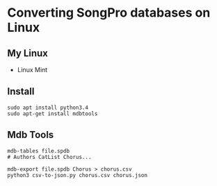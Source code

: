 # Converting SongPro databases on Linux

## My Linux

  * Linux Mint

## Install

    sudo apt install python3.4
    sudo apt-get install mdbtools   

## Mdb Tools

    mdb-tables file.spdb
    # Authors CatList Chorus...

    mdb-export file.spdb Chorus > chorus.csv
    python3 csv-to-json.py chorus.csv chorus.json




 
